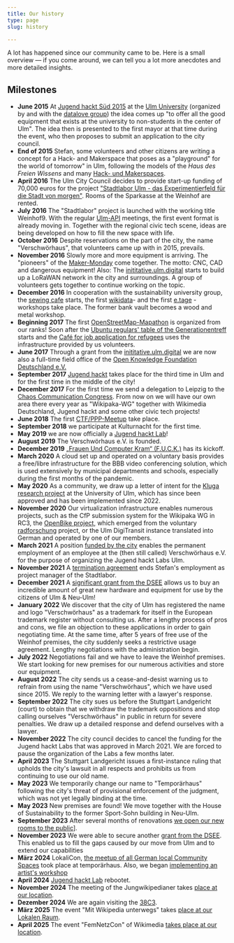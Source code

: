 ```yaml
---
title: Our history
type: page
slug: history

---
```


A lot has happened since our community came to be. Here is a small overview &mdash; if you come around, we can tell you a lot more anecdotes and more detailed insights.

## Milestones
  * **June 2015** At [Jugend hackt Süd 2015](https://jugendhackt.org/event-rueckblick/ulm-2015/) at the [Ulm University](https://www.uni-ulm.de) (organized by and with the [datalove group](http://www.ulmapi.de)) the idea comes up "to offer all the good equipment that exists at the university to non-students in the center of Ulm". The idea then is presented to the first mayor at that time during the event, who then proposes to submit an application to the city council.
  * **End of 2015** Stefan, some volunteers and other citizens are writing a concept for a Hack- and Makerspace that poses as a "playground" for the world of tomorrow" in Ulm, following the models of the _Haus des Freien Wissens_ and many [Hack- und Makerspaces](https://wiki.hackerspaces.org/Design_Patterns).
  * **April 2016** The Ulm City Council decides to provide start-up funding of 70,000 euros for the project ["Stadtlabor Ulm - das Experimentierfeld für die Stadt von morgen"](http://buergerinfo.ulm.de/vo0050.php?__kvonr=4507). Rooms of the Sparkasse at the Weinhof are rented.
  * **July 2016** The "Stadtlabor" project is launched with the working title Weinhof9. With the regular [Ulm-API](http://www.ulmapi.de) meetings, the first event format is already moving in. Together with the regional civic tech scene, ideas are being developed on how to fill the new space with life.
  * **October 2016** Despite reservations on the part of the city, the name "Verschwörhaus", that volunteers came up with in 2015, prevails.
  * **November 2016** Slowly more and more equipment is arriving. The "pioneers" of the [Maker-Monday](/en/groups/makermonday) come together. The motto: CNC, CAD and dangerous equipment! Also: The [inititative.ulm.digital](https://ulm-digital.com) starts to build up a LoRaWAN network in the city and surroundings. A group of volunteers gets together to continue working on the topic.
  * **December 2016** In cooperation with the sustainability university group, the [sewing cafe](/gruppen/naehcafe) starts, the first [wikidata](/en/groups/wikidata)- and the first [e.tage](https://www.etage-ulm.de/home) -workshops take place. The former bank vault becomes a wood and metal workshop.
  * **Beginning 2017** The first [OpenStreetMap-Mapathon](/en/groups/openstreetmap) is organized from our ranks! Soon after the [Ubuntu regulars' table of the Generationentreff](/termine-und-oeffnungszeiten/?tab=ubuntu) starts and the [Café for job application for refugees](/en/groups/bewerbungscafe) uses the infrastructure provided by us volunteers.
  * **June 2017** Through a grant from the [inititative.ulm.digital](https://ulm-digital.com) we are now also a full-time field office of the [Open Knowledge Foundation Deutschland e.V.](https://okfn.de)
  * **September 2017** [Jugend hackt](/termine-und-oeffnungszeiten/?tab=jugend-hackt) takes place for the third time in Ulm and for the first time in the middle of the city!
  * **December 2017** For the first time we send a delegation to Leipzig to the [Chaos Communication Congress](https://events.ccc.de/congress). From now on we will have our own area there every year as "Wikipaka-WG" together with Wikimedia Deutschland, Jugend hackt and some other civic tech projects!
  * **June 2018** The first [CTF/PPP-Meetup](/en/groups/ctf) take place.
  * **September 2018** we participate at Kulturnacht for the first time.
  * **May 2019** we are now officially a [Jugend hackt Lab](/en/category/jugend-hackt-lab)!
  * **August 2019** The Verschwörhaus e.V. is founded.
  * **December 2019** [„Frauen Und Computer Kram“ (F.U.C.K.)](/en/groups/fuck) has its kickoff.
  * **March 2020** A cloud set up and operated on a voluntary basis provides a free/libre infrastructure for the BBB video conferencing solution, which is used extensively by municipal departments and schools, especially during the first months of the pandemic.
  * **May 2020** As a community, we draw up a letter of intent for the [Kluga research project](https://www.uni-ulm.de/nawi/nawi-wichem/forschung/verbundprojekt-kluga/) at the University of Ulm, which has since been approved and has been implemented since 2022.
  * **November 2020** Our virtualization infrastructure enables numerous projects, such as the CfP submission system for the Wikipaka WG in RC3, the [OpenBike project,](https://vm.baden-wuerttemberg.de/de/politik-zukunft/zukunftskonzepte/digitale-mobilitaet/mobiarch-bw/openbike) which emerged from the voluntary [radforschung](https://radforschung.org/) project, or the Ulm DigiTransit instance translated into German and operated by one of our members.
  * **March 2021** A position [funded by the city](https://buergerinfo.ulm.de/to0050.php?__ktonr=22787) enables the permanent employment of an employee at the (then still called) Verschwörhaus e.V. for the purpose of organizing the Jugend hackt Labs Ulm.
  * **November 2021** A [termination agreement](/danke-stefan-fuer-fuenf-jahre-verschwoerhaus) ends Stefan's employment as project manager of the Stadtlabor.
  * **December 2021** A [significant grant from the DSEE]((/förderung-der-deutschen-stiftung-für-engagement-und-ehrenamt-dsee/)) allows us to buy an incredible amount of great new hardware and equipment for use by the citizens of Ulm & Neu-Ulm!
  * **January 2022** We discover that the city of Ulm has registered the name and logo "Verschwörhaus" as a trademark for itself in the European trademark register without consulting us. After a lengthy process of pros and cons, we file an objection to these applications in order to gain negotiating time. At the same time, after 5 years of free use of the Weinhof premises, the city suddenly seeks a restrictive usage agreement. Lengthy negotiations with the administration begin.
  * **July 2022** Negotiations fail and we have to leave the Weinhof premises. We start looking for new premises for our numerous activities and store our equipment.
  * **August 2022** The city sends us a cease-and-desist warning us to refrain from using the name "Verschwörhaus", which we have used since 2015. We reply to the warning letter with a lawyer's response.
  * **September 2022** The city sues us before the Stuttgart Landgericht (court) to obtain that we withdraw the trademark oppositions and stop calling ourselves "Verschwörhaus" in public in return for severe penalties. We draw up a detailed response and defend ourselves with a lawyer.
  * **November 2022** The city council decides to cancel the funding for the Jugend hackt Labs that was approved in March 2021. We are forced to pause the organization of the Labs a few months later.
  * **April 2023** The Stuttgart Landgericht issues a first-instance ruling that upholds the city's lawsuit in all respects and prohibits us from continuing to use our old name.
  * **May 2023** We temporarily change our name to "Temporärhaus" following the city's threat of provisional enforcement of the judgment, which was not yet legally binding at the time.
  * **May 2023** New premises are found! We move together with the House of Sustainability to the former Sport-Sohn building in Neu-Ulm.
  * **September 2023** After several months of renovations [we open our new rooms to the public](/go-for-launch-monatsbericht-september-2023/)].
  * **November 2023** We were able to secure another [grant from the DSEE](/jahresendfieber-monatsbericht-november-2023/). This enabled us to fill the gaps caused by our move from Ulm and to extend our capabilities
  * **März 2024** LokaliCon, [the meetup of all German local Community Spaces](/lokalicon-treffen-der-lokalen-community-raeume/) took place at temporärhaus. Also, we began [implementing an artist's workshop](/auf-zur-sommerzeit-monatsbericht-maerz-2024/)
  * **April 2024** [Jugend hackt Lab](/das-jugend-hackt-lab-startet-wieder-nun-in-neu-ulm/) rebootet.
  * **November 2024** The meeting of the Jungwikipedianer takes [place at our location](https://de.wikipedia.org/wiki/Wikipedia:Jungwikipedianer/Treffen/2024-II).
  * **Dezember 2024** We are again visiting the [38C3](https://temporaerhaus.de/hausi-beim-38c3-hamburg-oder-congress-everywhere/).
  * **März 2025** The event "Mit Wikipedia unterwegs" takes [place at our Lokalen Raum](https://temporaerhaus.de/mit-wikipedia-unterwegs-25/).
  * **April 2025** The event "FemNetzCon" of Wikimedia [takes place at our location](https://temporaerhaus.de/monatsrueckblick-april-25-hand-anlegen/).
